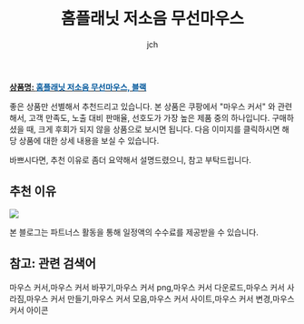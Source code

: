 ﻿---
layout: post
title: "홈플래닛 저소음 무선마우스"
author: jch
categories: [가전제품]
tags:
  [
    마우스 커서,
    마우스 커서 바꾸기,
    마우스 커서 png,
    마우스 커서 다운로드,
    마우스 커서 사라짐,
    마우스 커서 만들기,
    마우스 커서 모음,
    마우스 커서 사이트,
    마우스 커서 변경,
    마우스 커서 아이콘,
  ]
image: https://static.coupangcdn.com/image/retail/images/256139783543215-3693700b-f076-4244-a452-30029442de60.jpg
description: "쿠팡에서 마우스 커서 관련 상품으로 가장 고객 선호도가 높은 제품 중 하나입니다."
---

<a href="https://link.coupang.com/re/AFFSDP?lptag=AF7868842&pageKey=310774469&itemId=980281605&vendorItemId=5397453085&traceid=V0-153-00dd7425965386b2"><b>상품명: <font color='#01579B'>홈플래닛 저소음 무선마우스, 블랙</font></b></a>

좋은 상품만 선별해서 추천드리고 있습니다.
본 상품은 쿠팡에서 "마우스 커서" 와 관련해서, 고객 만족도, 노출 대비 판매율, 선호도가 가장 높은 제품 중의 하나입니다.
구매하셨을 때, 크게 후회가 되지 않을 상품으로 보시면 됩니다.
다음 이미지를 클릭하시면 해당 상품에 대한 상세 내용을 보실 수 있습니다.

바쁘시다면, 추천 이유로 좀더 요약해서 설명드렸으니, 참고 부탁드립니다.

## 추천 이유

<a href="https://link.coupang.com/re/AFFSDP?lptag=AF7868842&pageKey=310774469&itemId=980281605&vendorItemId=5397453085&traceid=V0-153-00dd7425965386b2"><img src="https://thumbnail6.coupangcdn.com/thumbnails/remote/q89/image/retail/images/35039328863125-b2d90be1-fc07-43ff-bbac-2c3fb28e235b.jpg"></a>

본 블로그는 파트너스 활동을 통해 일정액의 수수료를 제공받을 수 있습니다.

## 참고: 관련 검색어

마우스 커서,마우스 커서 바꾸기,마우스 커서 png,마우스 커서 다운로드,마우스 커서 사라짐,마우스 커서 만들기,마우스 커서 모음,마우스 커서 사이트,마우스 커서 변경,마우스 커서 아이콘
